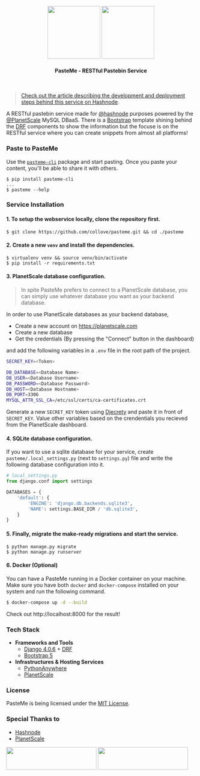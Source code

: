 <p align="center">
    <img src="https://raw.githubusercontent.com/collove/pasteme/development/.git_components/dark.svg#gh-dark-mode-only" width="140">
    <img src="https://raw.githubusercontent.com/collove/pasteme/development/.git_components/light.svg#gh-light-mode-only" width="140">
    <h4 align="center">PasteMe - RESTful Pastebin Service</h4>
</p><br>

> [Check out the article describing the development and deployment steps behind this service on Hashnode](https://imsadra.me/pasteme-paste-codes-from-your-terminal).

A RESTful pastebin service made for [@hashnode](https://github.com/hashnode) purposes powered by the [@PlanetScale](https://github.com/planetscale) MySQL DBaaS. There is a [Bootstrap](https://getbootstrap.com/docs/5.0/getting-started/introduction/) template shining behind the [DRF](https://www.django-rest-framework.org/) components to show the information but the focuse is on the RESTful service where you can create snippets from almost all platforms!

### Paste to PasteMe
Use the [`pasteme-cli`](https://pypi.org/project/pasteme-cli/) package and start pasting. Once you paste your content, you'll be able to share it with others.

```shell
$ pip install pasteme-cli
...
$ pasteme --help
```

### Service Installation

#### 1. To setup the webservice locally, clone the repository first.
```shell
$ git clone https://github.com/collove/pasteme.git && cd ./pasteme
```

#### 2. Create a new `venv` and install the dependencies.
```shell
$ virtualenv venv && source venv/bin/activate
$ pip install -r requirements.txt
```

#### 3. PlanetScale database configuration.
> In spite PasteMe prefers to connect to a PlanetScale database, you can simply use whatever database you want as your backend database.

In order to use PlanetScale databases as your backend database,

- Create a new account on https://planetscale.com
- Create a new database
- Get the credentials (By pressing the "Connect" button in the dashboard)

and add the following variables in a `.env` file in the root path of the project.

```sh
SECRET_KEY=<Token>

DB_DATABASE=<Database Name>
DB_USER=<Database Username>
DB_PASSWORD=<Database Password>
DB_HOST=<Database Hostname>
DB_PORT=3306
MYSQL_ATTR_SSL_CA=/etc/ssl/certs/ca-certificates.crt
```

Generate a new `SECRET_KEY` token using [Djecrety](https://djecrety.ir/) and paste it in front of `SECRET_KEY`. Value other variables based on the crendentials you recieved from the PlanetScale dashboard.

#### 4. SQLite database configuration.
If you want to use a sqlite database for your service, create `pasteme/.local_settings.py` (next to `settings.py`) file and write the following database configuration into it.

```python
# local_settings.py
from django.conf import settings

DATABASES = {
    'default': {
        'ENGINE': 'django.db.backends.sqlite3',
        'NAME': settings.BASE_DIR / 'db.sqlite3',
    }
}
```

#### 5. Finally, migrate the make-ready migrations and start the service.
```shell
$ python manage.py migrate
$ python manage.py runserver
```

#### 6. Docker (Optional)
You can have a PasteMe running in a Docker container on your machine. Make sure you have both `docker` and `docker-compose` installed on your system and run the following command.

```sh
$ docker-compose up -d --build
```

Check out http://localhost:8000 for the result!

### Tech Stack
- __Frameworks and Tools__
  - [Django 4.0.6](https://www.djangoproject.com/) + [DRF](https://www.django-rest-framework.org/)
  - [Bootstrap 5](https://getbootstrap.com/docs/5.0/getting-started/introduction/)
- __Infrastructures & Hosting Services__
  - [PythonAnywhere](https://pythonanywhere.com)
  - [PlanetScale](https://planetscale.com)

### License
PasteMe is being licensed under the [MIT License](https://github.com/collove/pasteme/blob/main/LICENSE).

### Special Thanks to
- [Hashnode](https://hashnode.com/)
- [PlanetScale](https://planetscale.com/)

<img width="240" height="60" src="https://raw.githubusercontent.com/collove/pasteme/ee9db4cc136c004ef67d93e2942fbc17d990b6e7/.git_components/badge_light.svg#gh-light-mode-only">

<img width="240" height="60" src="https://raw.githubusercontent.com/collove/pasteme/ee9db4cc136c004ef67d93e2942fbc17d990b6e7/.git_components/badge_dark.svg#gh-dark-mode-only">
